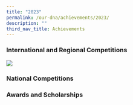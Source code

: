 ```yaml
---
title: "2023"
permalink: /our-dna/achievements/2023/
description: ""
third_nav_title: Achievements
---
```

### **International and Regional Competitions**

<img src="/our">

### **National Competitions**


### **Awards and Scholarships**